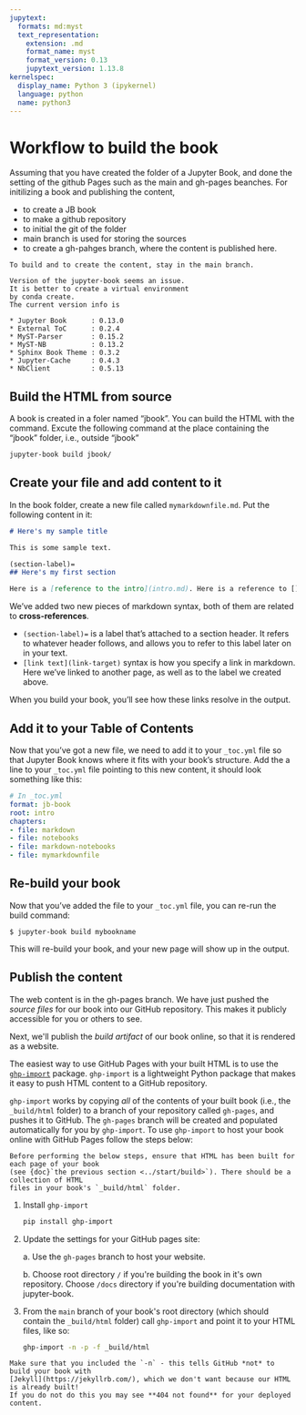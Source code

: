 ```yaml
---
jupytext:
  formats: md:myst
  text_representation:
    extension: .md
    format_name: myst
    format_version: 0.13
    jupytext_version: 1.13.8
kernelspec:
  display_name: Python 3 (ipykernel)
  language: python
  name: python3
---
```

# Workflow to build the book

Assuming that you have created the folder of a Jupyter Book, and done the setting of the github Pages such as the main and gh-pages beanches. For initilizing a book and publishing the content,

-   to create a JB book
-   to make a github repository
-   to initial the git of the folder
-   main branch is used for storing the sources
-   to create a gh-pahges branch, where the content is published here.

```{note}
To build and to create the content, stay in the main branch.
```
```{warning}
Version of the jupyter-book seems an issue.
It is better to create a virtual environment 
by conda create. 
The current version info is 

* Jupyter Book      : 0.13.0
* External ToC      : 0.2.4
* MyST-Parser       : 0.15.2
* MyST-NB           : 0.13.2
* Sphinx Book Theme : 0.3.2
* Jupyter-Cache     : 0.4.3
* NbClient          : 0.5.13

```
## Build the HTML from source

A book is created in a foler named “jbook”. You can build the HTML with the command. Excute the following command at the place containing the “jbook” folder, i.e., outside “jbook”

``` bash
jupyter-book build jbook/
```

## Create your file and add content to it

In the book folder, create a new file called `mymarkdownfile.md`. Put the following content in it:

``` md
# Here's my sample title

This is some sample text.

(section-label)=
## Here's my first section

Here is a [reference to the intro](intro.md). Here is a reference to [](section-label).
```

We’ve added two new pieces of markdown syntax, both of them are related to **cross-references**.

-   `(section-label)=` is a label that’s attached to a section header. It refers to whatever header follows, and allows you to refer to this label later on in your text.
-   `[link text](link-target)` syntax is how you specify a link in markdown. Here we’ve linked to another page, as well as to the label we created above.

When you build your book, you’ll see how these links resolve in the output.

## Add it to your Table of Contents

Now that you’ve got a new file, we need to add it to your `_toc.yml` file so that Jupyter Book knows where it fits with your book’s structure.
Add the a line to your `_toc.yml` file pointing to this new content, it should look something like this:

``` yaml
# In _toc.yml
format: jb-book
root: intro
chapters:
- file: markdown
- file: notebooks
- file: markdown-notebooks
- file: mymarkdownfile
```

## Re-build your book

Now that you’ve added the file to your `_toc.yml` file, you can re-run the build command:

``` console
$ jupyter-book build mybookname
```

This will re-build your book, and your new page will show up in the output.

## Publish the content
The web content is in the gh-pages branch.
We have just pushed the *source files* for our book into our GitHub repository.
This makes it publicly accessible for you or others to see.

Next, we'll publish the *build artifact* of our book online, so that it is rendered as a website.


The easiest way to use GitHub Pages with your built HTML is to use the [`ghp-import`](https://github.com/davisp/ghp-import) package. `ghp-import` is a lightweight Python package that makes it easy to push HTML content to a GitHub repository.

`ghp-import` works by copying *all* of the contents of your built book (i.e., the `_build/html` folder) to a branch of your repository called `gh-pages`, and pushes it to GitHub. The `gh-pages` branch will be created and populated automatically for you by `ghp-import`. To use `ghp-import` to host your book online with GitHub Pages follow the steps below:

```{note}
Before performing the below steps, ensure that HTML has been built for each page of your book
(see {doc}`the previous section <../start/build>`). There should be a collection of HTML
files in your book's `_build/html` folder.
```

1. Install `ghp-import`

   ```bash
   pip install ghp-import
   ```
2. Update the settings for your GitHub pages site:

    a. Use the `gh-pages` branch to host your website.

    b. Choose root directory `/` if you're building the book in it's own repository.
       Choose `/docs` directory if you're building documentation with jupyter-book.

3. From the `main` branch of your book's root directory (which should contain the `_build/html` folder) call `ghp-import` and point it to your HTML files, like so:

   ```bash
   ghp-import -n -p -f _build/html
   ```

```{warning}
Make sure that you included the `-n` - this tells GitHub *not* to build your book with
[Jekyll](https://jekyllrb.com/), which we don't want because our HTML is already built!
If you do not do this you may see **404 not found** for your deployed content.
```